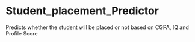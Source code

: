 # Student_placement_Predictor
Predicts whether the student will be placed or not based on CGPA, IQ and Profile Score
